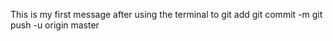This is my first message after using the terminal to 
git add
git commit -m
git push -u origin master
